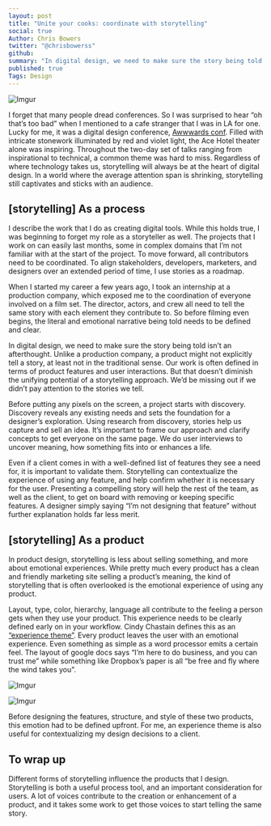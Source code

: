 ```yaml
---
layout: post
title: "Unite your cooks: coordinate with storytelling"
social: true
Author: Chris Bowers
twitter: "@chrisbowerss"
github:
summary: "In digital design, we need to make sure the story being told isn’t an afterthought."
published: true
Tags: Design
---
```


![Imgur](http://i.imgur.com/Qmo74RD.jpg)

I forget that many people dread conferences. So I was surprised to hear “oh that’s too bad” when I mentioned to a cafe stranger that I was in LA for one. Lucky for me, it was a digital design conference, [Awwwards conf](https://conference.awwwards.com/). Filled with intricate stonework illuminated by red and violet light, the Ace Hotel theater alone was inspiring. Throughout the two-day set of talks ranging from inspirational to technical, a common theme was hard to miss. Regardless of where technology takes us, storytelling will always be at the heart of digital design. In a world where the average attention span is shrinking, storytelling still captivates and sticks with an audience. 

## [storytelling] As a process

I describe the work that I do as creating digital tools. While this holds true, I was beginning to forget my role as a storyteller as well. The projects that I work on can easily last months, some in complex domains that I’m not familiar with at the start of the project. To move forward, all contributors need to be coordinated. To align stakeholders, developers, marketers, and designers over an extended period of time, I use stories as a roadmap.

When I started my career a few years ago, I took an internship at a production company, which exposed me to the coordination of everyone involved on a film set. The director, actors, and crew all need to tell the same story with each element they contribute to. So before filming even begins, the literal and emotional narrative being told needs to be defined and clear. 

In digital design, we need to make sure the story being told isn’t an afterthought. Unlike a production company, a product might not explicitly tell a story, at least not in the traditional sense. Our work is often defined in terms of product features and user interactions. But that doesn’t diminish the unifying potential of a storytelling approach. We’d be missing out if we didn’t pay attention to the stories we tell.

Before putting any pixels on the screen, a project starts with discovery. Discovery reveals any existing needs and sets the foundation for a designer’s exploration. Using research from discovery, stories help us capture and sell an idea. It’s important to frame our approach and clarify concepts to get everyone on the same page. We do user interviews to uncover meaning, how something fits into or enhances a life. 

Even if a client comes in with a well-defined list of features they see a need for, it is important to validate them. Storytelling can contextualize the experience of using any feature, and help confirm whether it is necessary for the user. Presenting a compelling story will help the rest of the team, as well as the client, to get on board with removing or keeping specific features. A designer simply saying “I’m not designing that feature” without further explanation holds far less merit. 

## [storytelling] As a product

In product design, storytelling is less about selling something, and more about emotional experiences. While pretty much every product has a clean and friendly marketing site selling a product’s meaning, the kind of storytelling that is often overlooked is the emotional experience of using any product. 

Layout, type, color, hierarchy, language all contribute to the feeling a person gets when they use your product. This experience needs to be clearly defined early on in your workflow. Cindy Chastain defines this as an [“experience theme”](http://boxesandarrows.com/experience-themes/). Every product leaves the user with an emotional experience. Even something as simple as a word processor emits a certain feel. The layout of google docs says “I’m here to do business, and you can trust me” while something like Dropbox’s paper is all “be free and fly where the wind takes you”. 

![Imgur](http://i.imgur.com/N6qZWn2.jpg) 

![Imgur](http://i.imgur.com/AY9DCTg.jpg)

Before designing the features, structure, and style of these two products, this emotion had to be defined upfront. For me, an experience theme is also useful for contextualizing my design decisions to a client. 
	
## To wrap up

Different forms of storytelling influence the products that I design. Storytelling is both a useful process tool, and an important consideration for users. A lot of voices contribute to the creation or enhancement of a product, and it takes some work to get those voices to start telling the same story. 
